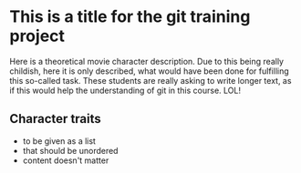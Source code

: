 # This is a title for the git training project 
Here is a theoretical movie character description. Due to this being really childish, here it is only described, what would have been done for fulfilling this so-called task.
These students are really asking to write longer text, as if this would help the understanding of git in this course. LOL! 
## Character traits
* to be given as a list
* that should be unordered
* content doesn't matter

